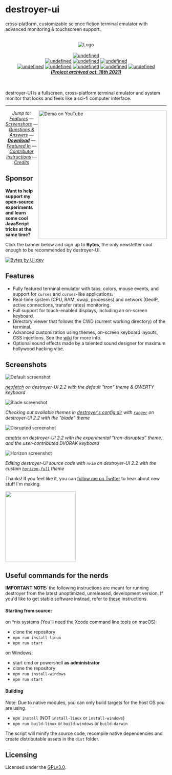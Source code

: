 # destroyer-ui
 cross-platform, customizable science fiction terminal emulator with advanced monitoring &amp; touchscreen support.
<p align="center">
  <br>
  <img alt="Logo" src="media/logo.png">
  <br><br>
  <a href="https://lgtm.com/projects/g/GitSquared/destroyer-ui/context:javascript"><img alt="undefined" src="https://img.shields.io/lgtm/grade/javascript/g/GitSquared/destroyer-ui.svg?logo=lgtm&logoWidth=18"/></a>
  <br>
  <a href="https://github.com/GitSquared/destroyer-ui/releases/latest"><img alt="undefined" src="https://img.shields.io/github/release/GitSquared/destroyer-ui.svg?style=popout"></a>
  <a href="#featured-in"><img alt="undefined" src="https://img.shields.io/github/downloads/GitSquared/destroyer-ui/total.svg?style=popout"></a>
  <a href="https://github.com/GitSquared/destroyer-ui/blob/master/LICENSE"><img alt="undefined" src="https://img.shields.io/github/license/GitSquared/destroyer-ui.svg?style=popout"></a>
  <br>
  <a href="https://github.com/GitSquared/destroyer-ui/releases/download/v2.2.8/destroyer-UI-Windows.exe" target="_blank"><img alt="undefined" src="https://badgen.net/badge/Download/Windows/?color=blue&icon=windows&label"></a>
  <a href="https://github.com/GitSquared/destroyer-ui/releases/download/v2.2.8/destroyer-UI-macOS.dmg" target="_blank"><img alt="undefined" src="https://badgen.net/badge/Download/macOS/?color=grey&icon=apple&label"></a>
  <a href="https://github.com/GitSquared/destroyer-ui/releases/download/v2.2.8/destroyer-UI-Linux-x86_64.AppImage" target="_blank"><img alt="undefined" src="https://badgen.net/badge/Download/Linux64/?color=orange&icon=terminal&label"></a>
  <a href="https://github.com/GitSquared/destroyer-ui/releases/download/v2.2.8/destroyer-UI-Linux-arm64-AppImage" target="_blank"><img alt="undefined" src="https://badgen.net/badge/Download/LinuxArm64/?color=orange&icon=terminal&label"></a>
  <a href="https://aur.archlinux.org/packages/destroyer-ui" target="_blank"><img alt="undefined" src="https://badgen.net/badge/AUR/Package/cyan"></a>
  <br>
  <a href="https://github.com/GitSquared/destroyer-ui/releases/tag/v2.2.8"><strong><i>(Project archived oct. 18th 2021)</i></strong></a>
  <br><br><br>
</p>

destroyer-UI is a fullscreen, cross-platform terminal emulator and system monitor that looks and feels like a sci-fi computer interface.

---

<a href="https://youtu.be/BGeY1rK19zA">
  <img align="right" width="400" alt="Demo on YouTube" src="media/youtube-demo-teaser.gif">
</a>


<p align="center">
  <em>Jump to: <br><a href="#features">Features</a> — <a href="#screenshots">Screenshots</a> — <a href="#qa">Questions & Answers</a> — <strong><a href="#how-do-i-get-it">Download</a></strong> — <a href="#featured-in">Featured In</a> — <a href="#useful-commands-for-the-nerds">Contributor Instructions</a> — <a href="#credits">Credits</a></em>
</p>

## Sponsor

**Want to help support my open-source experiments and learn some cool JavaScript tricks at the same time?**

Click the banner below and sign up to **Bytes**, the only newsletter cool enough to be recommended by destroyer-UI.

[![Bytes by UI.dev](media/sponsor-uidev-bytes.jpg)](https://ui.dev/bytes/?r=gabriel)

## Features
- Fully featured terminal emulator with tabs, colors, mouse events, and support for `curses` and `curses`-like applications.
- Real-time system (CPU, RAM, swap, processes) and network (GeoIP, active connections, transfer rates) monitoring.
- Full support for touch-enabled displays, including an on-screen keyboard.
- Directory viewer that follows the CWD (current working directory) of the terminal.
- Advanced customization using themes, on-screen keyboard layouts, CSS injections. See the [wiki](https://github.com/GitSquared/destroyer-ui/wiki) for more info.
- Optional sound effects made by a talented sound designer for maximum hollywood hacking vibe.

## Screenshots
![Default screenshot](media/screenshot_default.png)

_[neofetch](https://github.com/dylanaraps/neofetch) on destroyer-UI 2.2 with the default "tron" theme & QWERTY keyboard_

![Blade screenshot](media/screenshot_blade.png)

_Checking out available themes in [destroyer's config dir](https://github.com/GitSquared/destroyer-ui/wiki/userData) with [`ranger`](https://github.com/ranger/ranger) on destroyer-UI 2.2 with the "blade" theme_

![Disrupted screenshot](media/screenshot_disrupted.png)

_[cmatrix](https://github.com/abishekvashok/cmatrix) on destroyer-UI 2.2 with the experimental "tron-disrupted" theme, and the user-contributed DVORAK keyboard_

![Horizon screenshot](media/screenshot_horizon.png)

_Editing destroyer-UI source code with `nvim` on destroyer-UI 2.2 with the custom [`horizon-full`](https://github.com/GitSquared/horizon-destroyer-theme) theme_


Thanks! If you feel like it, you can [follow me on Twitter](https://gaby.dev/twitter) to hear about new stuff I'm making.

<img width="220" src="https://78.media.tumblr.com/35d4ef4447e0112f776b629bffd99188/tumblr_mk4gf8zvyC1s567uwo1_500.gif" />





## Useful commands for the nerds

**IMPORTANT NOTE:** the following instructions are meant for running destroyer from the latest unoptimized, unreleased, development version. If you'd like to get stable software instead, refer to [these](#how-do-i-get-it) instructions.

#### Starting from source:
on *nix systems (You'll need the Xcode command line tools on macOS):
- clone the repository
- `npm run install-linux`
- `npm run start`

on Windows:
- start cmd or powershell **as administrator**
- clone the repository
- `npm run install-windows`
- `npm run start`

#### Building
Note: Due to native modules, you can only build targets for the host OS you are using.

- `npm install` (NOT `install-linux` or `install-windows`)
- `npm run build-linux` or `build-windows` or `build-darwin`

The script will minify the source code, recompile native dependencies and create distributable assets in the `dist` folder.



## Licensing

Licensed under the [GPLv3.0](https://github.com/GitSquared/destroyer-ui/blob/master/LICENSE).
